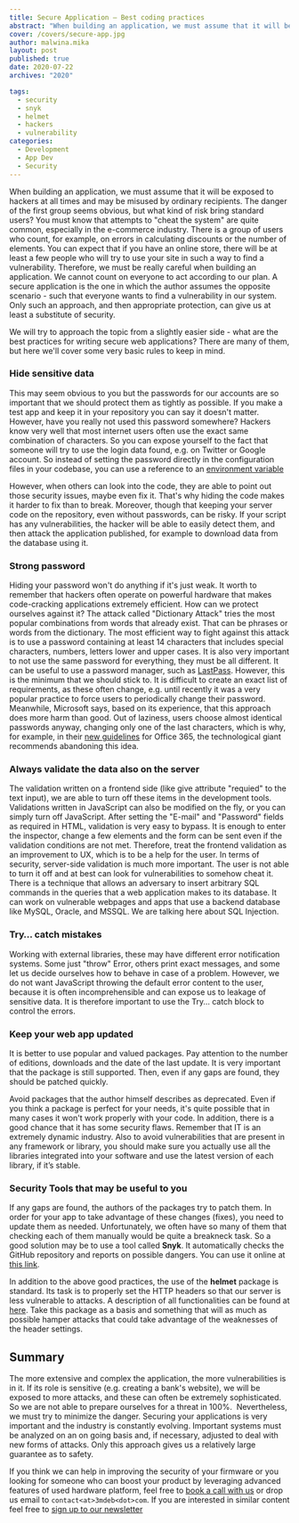 ```yaml
---
title: Secure Application – Best coding practices
abstract: "When building an application, we must assume that it will be exposed to hackers at all times and may be misused by ordinary recipients. The danger of the first group seems obvious, but what kind of risk bring standard users?"
cover: /covers/secure-app.jpg
author: malwina.mika
layout: post
published: true
date: 2020-07-22
archives: "2020"

tags:
  - security
  - snyk
  - helmet
  - hackers
  - vulnerability
categories:
  - Development
  - App Dev
  - Security
---
```


When building an application, we must assume that it will be exposed to hackers at all times and may be misused by ordinary recipients. The danger of the first group seems obvious, but what kind of risk bring standard users? You must know that attempts to "cheat the system" are quite common, especially in the e-commerce industry. There is a group of users who count, for example, on errors in calculating discounts or the number of elements. You can expect that if you have an online store, there will be at least a few people who will try to use your site in such a way to find a vulnerability. Therefore, we must be really careful when building an application. We cannot count on everyone to act according to our plan. A secure application is the one in which the author assumes the opposite scenario - such that everyone wants to find a vulnerability in our system. Only such an approach, and then appropriate protection, can give us at least a substitute of security.

We will try to approach the topic from a slightly easier side - what are the best practices for writing secure web applications?
There are many of them, but here we'll cover some very basic rules to keep in mind.

### Hide sensitive data

This may seem obvious to you but the passwords for our accounts are so important that we should protect them as tightly as possible.
If you make a test app and keep it in your repository you can say it doesn't matter. However, have you really not used this password somewhere? Hackers know very well that most internet users often use the exact same combination of characters. So you can expose yourself to the fact that someone will try to use the login data found, e.g. on Twitter or Google account. So instead of setting the password directly in the configuration files in your codebase, you can use a reference to an [environment variable](https://docs.microsoft.com/en-us/aspnet/core/security/app-secrets?view=aspnetcore-3.1&tabs=windows/)

However, when others can look into the code, they are able to point out those security issues, maybe even fix it. That's why hiding the code makes it harder to fix than to break. Moreover, though that keeping your server code on the repository, even without passwords, can be risky. If your script has any vulnerabilities, the hacker will be able to easily detect them, and then attack the application published, for example to download data from the database using it.

### Strong password

Hiding your password won't do anything if it's just weak. It worth to remember that hackers often operate on powerful hardware that makes code-cracking applications extremely efficient. How can we protect ourselves against it? The attack called "Dictionary Attack" tries the most popular combinations from words that already exist. That can be phrases or words from the dictionary.
The most efficient way to fight against this attack is to use a password containing at least 14 characters that includes special characters, numbers, letters lower and upper cases. It is also very important to not use the same password for everything, they must be all different. It can be useful to use a password manager, such as [LastPass](https://blog.lastpass.com/2018/01/sites-protect-password-manager.html/). However, this is the minimum that we should stick to. It is difficult to create an exact list of requirements, as these often change, e.g. until recently it was a very popular practice to force users to periodically change their password. Meanwhile, Microsoft says, based on its experience, that this approach does more harm than good. Out of laziness, users choose almost identical passwords anyway, changing only one of the last characters, which is why, for example, in their [new guidelines](https://docs.microsoft.com/en-us/microsoft-365/admin/misc/password-policy-recommendations?view=o365-worldwide/) for Office 365, the technological giant recommends abandoning this idea.


### Always validate the data also on the server

The validation written on a frontend side (like give attribute "requied" to the text input), we are able to turn off these items in the development tools. Validations written in JavaScript can also be modified on the fly, or you can simply turn off JavaScript.
After setting the "E-mail" and "Password" fields as required in HTML, validation is very easy to bypass. It is enough to enter the inspector, change a few elements and the form can be sent even if the validation conditions are not met. Therefore, treat the frontend validation as an improvement to UX, which is to be a help for the user. In terms of security, server-side validation is much more important. The user is not able to turn it off and at best can look for vulnerabilities to somehow cheat it. There is a technique that allows an adversary to insert arbitrary SQL commands in the queries that a web application makes to its database. It can work on vulnerable webpages and apps that use a backend database like MySQL, Oracle, and MSSQL. We are talking here about SQL Injection.  

### Try… catch mistakes

Working with external libraries, these may have different error notification systems. Some just "throw" Error, others print exact messages, and some let us decide ourselves how to behave in case of a problem. However, we do not want JavaScript throwing the default error content to the user, because it is often incomprehensible and can expose us to leakage of sensitive data. It is therefore important to use the Try… catch block to control the errors.

### Keep your web app updated

It is better to use popular and valued packages. Pay attention to the number of editions, downloads and the date of the last update. It is very important that the package is still supported. Then, even if any gaps are found, they should be patched quickly.

Avoid packages that the author himself describes as deprecated. Even if you think a package is perfect for your needs, it's quite possible that in many cases it won't work properly with your code. In addition, there is a good chance that it has some security flaws. Remember that IT is an extremely dynamic industry.
Also to avoid vulnerabilities that are present in any framework or library, you should make sure you actually use all the libraries integrated into your software and use the latest version of each library, if it’s stable.

### Security Tools that may be useful to you

If any gaps are found, the authors of the packages try to patch them. In order for your app to take advantage of these changes (fixes), you need to update them as needed. Unfortunately, we often have so many of them that checking each of them manually would be quite a breakneck task. So a good solution may be to use a tool called **Snyk**. It automatically checks the GitHub repository and reports on possible dangers. You can use it online at [this link](https://snyk.io/test/).

In addition to the above good practices, the use of the **helmet** package is standard. Its task is to properly set the HTTP headers so that our server is less vulnerable to attacks. A description of all functionalities can be found at [here](https://helmetjs.github.io/). Take this package as a basis and something that will as much as possible hamper attacks that could take advantage of the weaknesses of the header settings.

## Summary

The more extensive and complex the application, the more vulnerabilities is in it. If its role is sensitive (e.g. creating a bank's website), we will be exposed to more attacks, and these can often be extremely sophisticated. So we are not able to prepare ourselves for a threat in 100%.  Nevertheless, we must try to minimize the danger. Securing your applications is very important and the industry is constantly evolving. Important systems must be analyzed on an on going basis and, if necessary, adjusted to deal with new forms of attacks. Only this approach gives us a relatively large guarantee as to safety.

If you think we can help in improving the security of your firmware or you
looking for someone who can boost your product by leveraging advanced features
of used hardware platform, feel free to [book a call with us](https://calendly.com/3mdeb/consulting-remote-meeting)
or drop us email to `contact<at>3mdeb<dot>com`. If you are interested in similar
content feel free to [sign up to our newsletter](http://eepurl.com/gfoekD)

